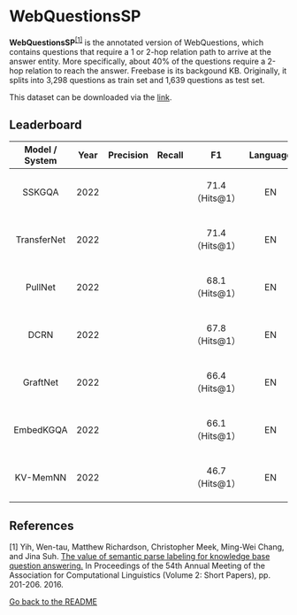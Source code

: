 # WebQuestionsSP

**WebQuestionsSP**<sup>[[1]](#myfootnote1)</sup> is the annotated version of WebQuestions, which contains questions that require a 1 or 2-hop relation path to arrive at the answer entity. 
More specifically, about 40% of the questions require a 2-hop relation to reach the answer. Freebase is its backgound KB. Originally, it splits into 3,298 questions 
as train set and 1,639 questions as test set. 

This dataset can be downloaded via the [link](https://www.microsoft.com/en-us/download/details.aspx?id=52763).


## Leaderboard 

| Model / System | Year |Precision|Recall| F1  |Language|                                  Reported by                                   |
|:--------------:|:----:|:-------:|:----:|:---:|:------:|:------------------------------------------------------------------------------:|
|     SSKGQA     | 2022 |         |      |71.4（Hits@1）|   EN |[Mingchen Li and Jonathan Shihao Ji](https://arxiv.org/pdf/2204.10194.pdf)|
|     TransferNet| 2022 |         |      |71.4（Hits@1）|   EN |[Mingchen Li and Jonathan Shihao Ji](https://arxiv.org/pdf/2204.10194.pdf)|
|     PullNet     | 2022 |         |      |68.1（Hits@1）|   EN |[Mingchen Li and Jonathan Shihao Ji](https://arxiv.org/pdf/2204.10194.pdf)|
|     DCRN     | 2022 |         |      |67.8（Hits@1）|   EN |[Mingchen Li and Jonathan Shihao Ji](https://arxiv.org/pdf/2204.10194.pdf)|
|     GraftNet     | 2022 |         |      |66.4（Hits@1）|   EN |[Mingchen Li and Jonathan Shihao Ji](https://arxiv.org/pdf/2204.10194.pdf)|
|     EmbedKGQA     | 2022 |         |      |66.1（Hits@1）|   EN |[Mingchen Li and Jonathan Shihao Ji](https://arxiv.org/pdf/2204.10194.pdf)|
|     KV-MemNN     | 2022 |         |      |46.7（Hits@1）|   EN |[Mingchen Li and Jonathan Shihao Ji](https://arxiv.org/pdf/2204.10194.pdf)|

## References 
<a name="myfootnote1">[1]</a> Yih, Wen-tau, Matthew Richardson, Christopher Meek, Ming-Wei Chang, and Jina Suh. [The value of semantic parse labeling for knowledge base question answering.](http://anthology.aclweb.org/P16-2033) In Proceedings of the 54th Annual Meeting of the Association for Computational Linguistics (Volume 2: Short Papers), pp. 201-206. 2016.


[Go back to the README](../README.md)
